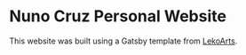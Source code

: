 # Nuno Cruz Personal Website

This website was built using a Gatsby template from [LekoArts](https://github.com/LekoArts/gatsby-starter-minimal-blog).
